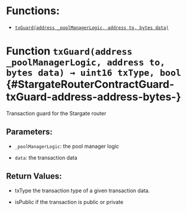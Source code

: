 

# Functions:
- [`txGuard(address _poolManagerLogic, address to, bytes data)`](#StargateRouterContractGuard-txGuard-address-address-bytes-)



# Function `txGuard(address _poolManagerLogic, address to, bytes data) → uint16 txType, bool` {#StargateRouterContractGuard-txGuard-address-address-bytes-}
Transaction guard for the Stargate router


## Parameters:
- `_poolManagerLogic`: the pool manager logic

- `data`: the transaction data


## Return Values:
- txType the transaction type of a given transaction data.

- isPublic if the transaction is public or private


